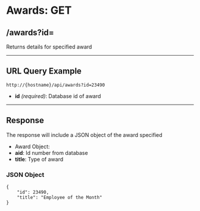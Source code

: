 # Awards: GET

## /awards?id=

Returns details for specified award

---

## URL Query Example

```
http://{hostname}/api/awards?id=23490
```

- **id** *(required)*: Database id of award

---

## Response

The response will include a JSON object of the award specified

- Award Object:
 - **aid**: Id number from database
 - **title**: Type of award

### JSON Object

```
{
	"id": 23490,
    "title": "Employee of the Month"
}

```
